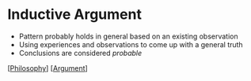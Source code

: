 # Inductive Argument

- Pattern probably holds in general based on an existing observation
- Using experiences and observations to come up with a general truth
- Conclusions are considered *probable*

[[Philosophy]] [[Argument]]

[//begin]: # "Autogenerated link references for markdown compatibility"
[Philosophy]: philosophy "Philosophy"
[Argument]: argument "Arguments"
[//end]: # "Autogenerated link references"